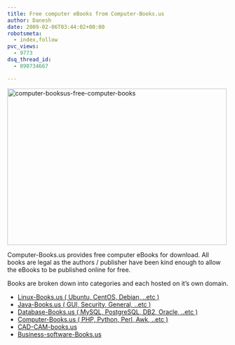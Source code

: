 ```yaml
---
title: Free computer eBooks from Computer-Books.us
author: Danesh
date: 2009-02-06T03:44:02+00:00
robotsmeta:
  - index,follow
pvc_views:
  - 9773
dsq_thread_id:
  - 890734667

---
```

<img loading="lazy" class="alignnone size-medium wp-image-1238" title="computer-booksus-free-computer-books" src="/wp-content/uploads/2009/02/computer-booksus-free-computer-books-500x356.png" alt="computer-booksus-free-computer-books" width="500" height="356" srcset="/wp-content/uploads/2009/02/computer-booksus-free-computer-books-500x356.png 500w, /wp-content/uploads/2009/02/computer-booksus-free-computer-books.png 1007w" sizes="(max-width: 500px) 100vw, 500px" />

Computer-Books.us provides free computer eBooks for download. All books are legal as the authors / publisher have been kind enough to allow the eBooks to be published online for free.

Books are broken down into categories and each hosted on it&#8217;s own domain.

  * [Linux-Books.us ( Ubuntu, CentOS, Debian, ..etc )  
][1] 
  * [Java-Books.us ( GUI, Security, General, ..etc )  
][2] 
  * [Database-Books.us ( MySQL, PostgreSQL, DB2, Oracle, ..etc )  
][3] 
  * [Computer-Books.us ( PHP, Python, Perl, Awk, ..etc )  
][4] 
  * [CAD-CAM-books.us][5]
  * [Business-software-Books.us][6]

 [1]: http://www.linux-books.us/
 [2]: http://www.java-books.us/
 [3]: http://www.database-books.us/
 [4]: http://www.computer-books.us/
 [5]: http://www.cad-cam-books.us/
 [6]: http://www.business-software-books.us/